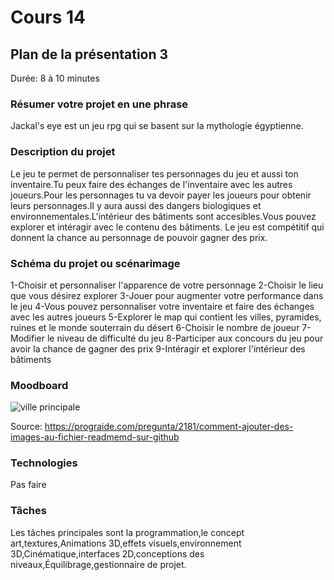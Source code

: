 # Cours 14
## Plan de la présentation 3
Durée: 8 à 10 minutes

### Résumer votre projet en une phrase
Jackal's eye est un jeu rpg qui se basent sur la mythologie égyptienne.   

### Description du projet 
Le jeu te permet de personnaliser tes personnages du jeu et aussi ton inventaire.Tu peux faire des échanges de l'inventaire avec les autres joueurs.Pour les 
personnages tu va devoir payer les joueurs pour obtenir leurs personnages.Il y aura aussi des dangers biologiques et environnementales.L'intérieur des bâtiments 
sont accesibles.Vous pouvez explorer et intéragir avec le contenu des bâtiments.
Le jeu est compétitif qui donnent la chance au personnage de pouvoir gagner des prix.

### Schéma du projet ou scénarimage
1-Choisir et personnaliser l'apparence de votre personnage 
2-Choisir le lieu que vous désirez explorer
3-Jouer pour augmenter votre performance dans le jeu
4-Vous pouvez personnaliser votre inventaire et faire des échanges avec les autres joueurs 
5-Explorer le map qui contient les villes, pyramides, ruines et le monde souterrain du désert
6-Choisir le nombre de joueur 
7-Modifier le niveau de difficulté du jeu
8-Participer aux concours du jeu pour avoir la chance de gagner des prix
9-Intéragir et explorer l'intérieur des bâtiments
### Moodboard
 ![ville principale](https://www.pinterest.ca/pin/818036719826646599/)

Source: https://prograide.com/pregunta/2181/comment-ajouter-des-images-au-fichier-readmemd-sur-github

### Technologies
Pas faire
### Tâches
Les tâches principales sont la programmation,le concept art,textures,Animations 3D,effets visuels,environnement 3D,Cinématique,interfaces 2D,conceptions des niveaux,Équilibrage,gestionnaire de projet.
